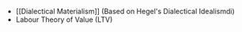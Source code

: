 - [[Dialectical Materialism]] (Based on Hegel's Dialectical Idealismdi)
- Labour Theory of Value (LTV)
